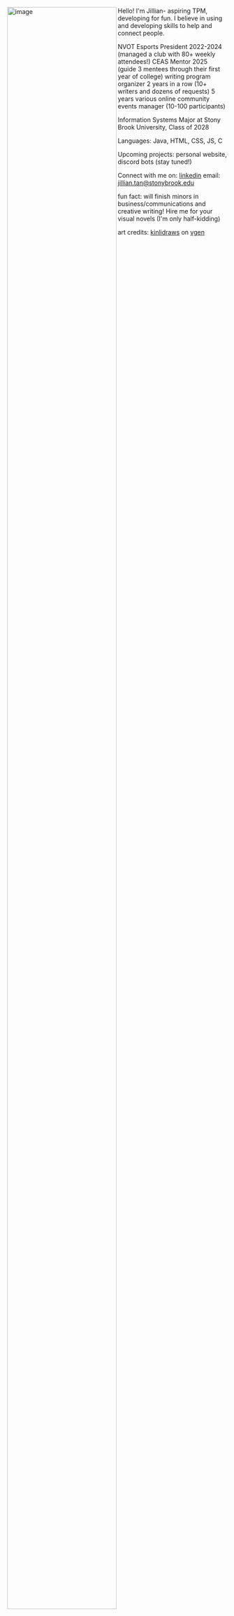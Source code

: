  <!--<img width="250" height="250" alt="image" ALIGN="left" src="https://github.com/user-attachments/assets/66fff6e0-a6d7-4af8-96dd-1c184697047b" /> -->
 
 <img width="250" height="3661" alt="image" ALIGN="left" src="https://github.com/user-attachments/assets/05a01071-ce3f-4157-8fc0-f795ecefc35f" /> Hello! I'm Jillian- aspiring TPM, developing for fun. I believe in using and developing skills to help and connect people. 

 
NVOT Esports President 2022-2024 (managed a club with 80+ weekly attendees!) CEAS Mentor 2025 (guide 3 mentees through their first year of college) writing program organizer 2 years in a row (10+ writers and dozens of requests) 5 years various online community events manager (10-100 participants) 

Information Systems Major at Stony Brook University, Class of 2028 

Languages: Java, HTML, CSS, JS, C

Upcoming projects: personal website, discord bots (stay tuned!)

Connect with me on: [linkedin](www.linkedin.com/in/jillianatan) email: jillian.tan@stonybrook.edu 

fun fact: will finish minors in business/communications and creative writing! Hire me for your visual novels (I'm only half-kidding)

art credits: [kinlidraws](https://vgen.co/Kinlidraws) on [vgen](https://vgen.co/)


<!--
**jillianatan/jillianatan** is a ✨ _special_ ✨ repository because its `README.md` (this file) appears on your GitHub profile.

Here are some ideas to get you started:

- 🔭 I’m currently working on ...
- 🌱 I’m currently learning ...
- 👯 I’m looking to collaborate on ...
- 🤔 I’m looking for help with ...
- 💬 Ask me about ...
- 📫 How to reach me: ...
- 😄 Pronouns: ...
- ⚡ Fun fact: ...
-->

